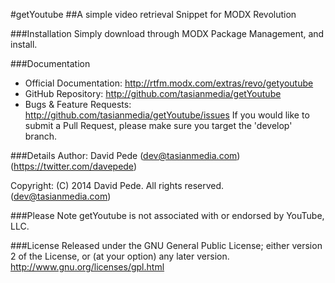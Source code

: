 #getYoutube
##A simple video retrieval Snippet for MODX Revolution

###Installation
Simply download through MODX Package Management, and install.

###Documentation
- Official Documentation: http://rtfm.modx.com/extras/revo/getyoutube
- GitHub Repository: http://github.com/tasianmedia/getYoutube
- Bugs & Feature Requests: http://github.com/tasianmedia/getYoutube/issues
If you would like to submit a Pull Request, please make sure you target the 'develop' branch.

###Details
Author: David Pede (dev@tasianmedia.com) (https://twitter.com/davepede)

Copyright: (C) 2014 David Pede. All rights reserved. (dev@tasianmedia.com)

###Please Note
getYoutube is not associated with or endorsed by YouTube, LLC.

###License
Released under the GNU General Public License; either version 2 of the License, or (at your option) any later version.
http://www.gnu.org/licenses/gpl.html